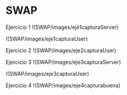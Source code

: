 # SWAP

Ejercicio 1
!(SWAP/images/eje1capturaServer)

!(SWAP/images/eje1capturaUser)

Ejercicio 2
!(SWAP/images/eje2capturaUser)

Ejercicio 3
!(SWAP/images/eje3capturaServer)

!(SWAP/images/eje3capturaUser)

Ejercicio 4
!(SWAP/images/eje4capturabuena)
